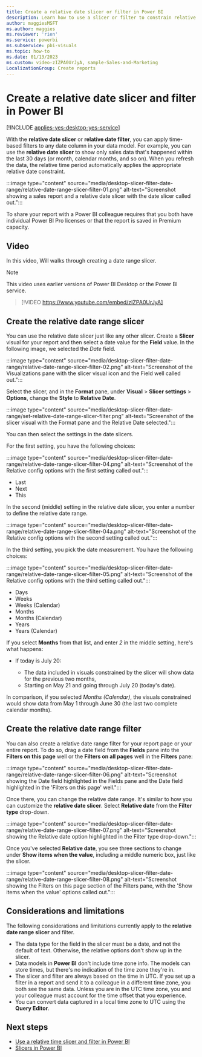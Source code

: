 ```yaml
---
title: Create a relative date slicer or filter in Power BI
description: Learn how to use a slicer or filter to constrain relative date ranges in Power BI.
author: maggiesMSFT
ms.author: maggies
ms.reviewer: 'rien'
ms.service: powerbi
ms.subservice: pbi-visuals
ms.topic: how-to
ms.date: 01/13/2023
ms.custom: video-zIZPA0UrJyA, sample-Sales-and-Marketing
LocalizationGroup: Create reports
---
```


# Create a relative date slicer and filter in Power BI

[!INCLUDE [applies-yes-desktop-yes-service](../includes/applies-yes-desktop-yes-service.md)]

With the **relative date slicer** or **relative date filter**, you can apply time-based filters to any date column in your data model. For example, you can use the **relative date slicer** to show only sales data that's happened within the last 30 days (or month, calendar months, and so on). When you refresh the data, the relative time period automatically applies the appropriate relative date constraint.

:::image type="content" source="media/desktop-slicer-filter-date-range/relative-date-range-slicer-filter-01.png" alt-text="Screenshot showing a sales report and a relative date slicer with the date slicer called out.":::

To share your report with a Power BI colleague requires that you both have individual Power BI Pro licenses or that the report is saved in Premium capacity.

## Video

In this video, Will walks through creating a date range slicer.

> [!NOTE]  
> This video uses earlier versions of Power BI Desktop or the Power BI service.

> [!VIDEO https://www.youtube.com/embed/zIZPA0UrJyA]

## Create the relative date range slicer

You can use the relative date slicer just like any other slicer. Create a **Slicer** visual for your report and then select a date value for the **Field** value. In the following image, we selected the *Date* field.

:::image type="content" source="media/desktop-slicer-filter-date-range/relative-date-range-slicer-filter-02.png" alt-text="Screenshot of the Visualizations pane with the slicer visual icon and the Field well called out.":::

Select the slicer, and in the **Format** pane, under **Visual** > **Slicer settings** > **Options**, change the **Style** to **Relative Date**.

:::image type="content" source="media/desktop-slicer-filter-date-range/set-relative-date-range-slicer-filter.png" alt-text="Screenshot of the slicer visual with the Format pane and the Relative Date selected.":::

You can then select the settings in the date slicers.

For the first setting, you have the following choices:

:::image type="content" source="media/desktop-slicer-filter-date-range/relative-date-range-slicer-filter-04.png" alt-text="Screenshot of the Relative config options with the first setting called out.":::

- Last
- Next
- This

In the second (middle) setting in the relative date slicer, you enter a number to define the relative date range.

:::image type="content" source="media/desktop-slicer-filter-date-range/relative-date-range-slicer-filter-04a.png" alt-text="Screenshot of the Relative config options with the second setting called out.":::

In the third setting, you pick the date measurement. You have the following choices:

:::image type="content" source="media/desktop-slicer-filter-date-range/relative-date-range-slicer-filter-05.png" alt-text="Screenshot of the Relative config options with the third setting called out.":::

- Days
- Weeks
- Weeks (Calendar)
- Months
- Months (Calendar)
- Years
- Years (Calendar)

If you select **Months** from that list, and enter *2* in the middle setting, here's what happens:

- If today is July 20:

  - The data included in visuals constrained by the slicer will show data for the previous two months,
  - Starting on May 21 and going through July 20 (today's date).

In comparison, if you selected *Months (Calendar)*, the visuals constrained would show data from May 1 through June 30 (the last two complete calendar months).

## Create the relative date range filter

You can also create a relative date range filter for your report page or your entire report. To do so, drag a date field from the **Fields** pane into the **Filters on this page** well or the **Filters on all pages** well in the **Filters** pane:

:::image type="content" source="media/desktop-slicer-filter-date-range/relative-date-range-slicer-filter-06.png" alt-text="Screenshot showing the Date field highlighted in the Fields pane and the Date field highlighted in the 'Filters on this page' well.":::

Once there, you can change the relative date range. It's similar to how you can customize the **relative date slicer**. Select **Relative date** from the **Filter type** drop-down.

:::image type="content" source="media/desktop-slicer-filter-date-range/relative-date-range-slicer-filter-07.png" alt-text="Screenshot showing the Relative date option highlighted in the Filter type drop-down.":::

Once you've selected **Relative date**, you see three sections to change under **Show items when the value**, including a middle numeric box, just like the slicer.

:::image type="content" source="media/desktop-slicer-filter-date-range/relative-date-range-slicer-filter-08.png" alt-text="Screenshot showing the Filters on this page section of the Filters pane, with the 'Show items when the value' options called out.":::

## Considerations and limitations

The following considerations and limitations currently apply to the **relative date range slicer** and filter.

- The data type for the field in the slicer must be a date, and not the default of text. Otherwise, the relative options don't show up in the slicer.
- Data models in **Power BI** don't include time zone info. The models can store times, but there's no indication of the time zone they're in.
- The slicer and filter are always based on the time in UTC. If you set up a filter in a report and send it to a colleague in a different time zone, you both see the same data. Unless you are in the UTC time zone, you and your colleague must account for the time offset that you experience.
- You can convert data captured in a local time zone to UTC using the **Query Editor**.

## Next steps

- [Use a relative time slicer and filter in Power BI](../create-reports/slicer-filter-relative-time.md)
- [Slicers in Power BI](power-bi-visualization-slicers.md)
